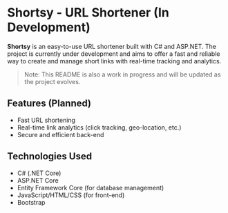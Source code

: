
# Shortsy - URL Shortener (In Development)

**Shortsy** is an easy-to-use URL shortener built with C# and ASP.NET. The project is currently under development and aims to offer a fast and reliable way to create and manage short links with real-time tracking and analytics.

> Note: This README is also a work in progress and will be updated as the project evolves.


## Features (Planned)

- Fast URL shortening
- Real-time link analytics (click tracking, geo-location, etc.)
- Secure and efficient back-end

## Technologies Used

- C# (.NET Core)
- ASP.NET Core
- Entity Framework Core (for database management)
- JavaScript/HTML/CSS (for front-end)
- Bootstrap
